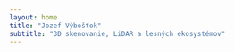 ```yaml
---
layout: home
title: "Jozef Výbošťok"
subtitle: "3D skenovanie, LiDAR a lesných ekosystémov"
---
```

